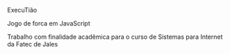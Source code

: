 ExecuTião

Jogo de forca em JavaScript

Trabalho com finalidade acadêmica para o curso de Sistemas para Internet da Fatec de Jales
